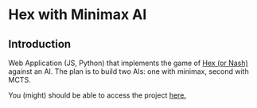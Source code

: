 # Hex with Minimax AI

## Introduction 
Web Application (JS, Python) that implements the game of [Hex (or Nash)](https://en.wikipedia.org/wiki/Hex_(board_game)) against an AI. The plan is to build two AIs: one with minimax, second with MCTS. 

You (might) should be able to access the project [here.](https://hex.d1hjg2b0quixy.amplifyapp.com/)
